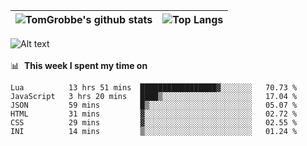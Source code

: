 |![TomGrobbe's github stats](https://github-readme-stats.vercel.app/api?username=egerdnc&count_private=true&show_icons=true&theme=dracula&disable_animations=true&include_all_commits=true)|![Top Langs](https://github-readme-stats.vercel.app/api/top-langs/?username=egerdnc&theme=dracula&langs_count=10&layout=compact)|
|:-:|:-:|

![Alt text](https://spotify-recently-played-readme.vercel.app/api?user=i4a9i8pn8x8vvskq8v52yhckr)
<br>
<br>
📊 &nbsp;**This week I spent my time on**
<!--START_SECTION:waka-->

```text
Lua          13 hrs 51 mins  █████████████████▓░░░░░░░   70.73 %
JavaScript   3 hrs 20 mins   ████▒░░░░░░░░░░░░░░░░░░░░   17.04 %
JSON         59 mins         █▒░░░░░░░░░░░░░░░░░░░░░░░   05.07 %
HTML         31 mins         ▓░░░░░░░░░░░░░░░░░░░░░░░░   02.72 %
CSS          29 mins         ▓░░░░░░░░░░░░░░░░░░░░░░░░   02.55 %
INI          14 mins         ▒░░░░░░░░░░░░░░░░░░░░░░░░   01.24 %
```

<!--END_SECTION:waka-->
